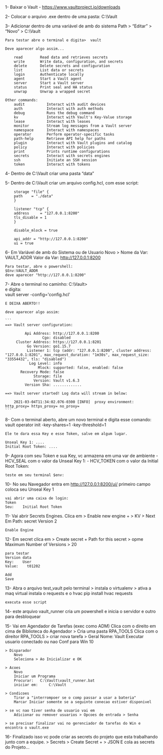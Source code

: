 1- Baixar o Vault - https://www.vaultproject.io/downloads


2- Colocar o arquivo .exe dentro de uma pasta: C:\Vault


3- Adicionar dentro de uma variável de amb do sistema 
Path > “Editar” > “Novo” > C:\Vault

    Para testar abre o terminal e digita>  vault

    Deve aparecer algo assim...
``` 
    read        Read data and retrieves secrets
    write       Write data, configuration, and secrets
    delete      Delete secrets and configuration
    list        List data or secrets
    login       Authenticate locally
    agent       Start a Vault agent
    server      Start a Vault server
    status      Print seal and HA status
    unwrap      Unwrap a wrapped secret

Other commands:
    audit          Interact with audit devices
    auth           Interact with auth methods
    debug          Runs the debug command
    kv             Interact with Vault's Key-Value storage
    lease          Interact with leases
    monitor        Stream log messages from a Vault server
    namespace      Interact with namespaces
    operator       Perform operator-specific tasks
    path-help      Retrieve API help for paths
    plugin         Interact with Vault plugins and catalog
    policy         Interact with policies
    print          Prints runtime configurations
    secrets        Interact with secrets engines
    ssh            Initiate an SSH session
    token          Interact with tokens
```

4- Dentro de C:\Vault criar uma pasta “data” 

5- Dentro de C:\Vault criar um arquivo config.hcl, com esse script:
```
    storage "file" {
    path    = "./data"
    }

    listener "tcp" {
    address     = "127.0.0.1:8200"
    tls_disable = 1
    }

    disable_mlock = true

    api_addr = "http://127.0.0.1:8200"
    ui = true
```

6- Em Variável de amb do Sistema ou de Usuario
Novo >
Nome da Var:    VAULT_ADDR
Valor da Var:   http://127.0.0.1:8200

    Para testar, abre o powershell:
    $Env:VAULT_ADDR
    deve aparecer "http://127.0.0.1:8200"


7- Abre o terminal no caminho: 
    C:\Vault>  
e digita:   
    vault server -config='config.hcl'

    E DEIXA ABERTO!!

    deve aparecer algo assim:

    ```
    ==> Vault server configuration:

             Api Address: http://127.0.0.1:8200
                     Cgo: disabled
         Cluster Address: https://127.0.0.1:8201
              Go Version: go1.15.7
              Listener 1: tcp (addr: "127.0.0.1:8200", cluster address: "127.0.0.1:8201", max_request_duration: "1m30s", max_request_size: "33554432", tls: "disabled")
               Log Level: info
                   Mlock: supported: false, enabled: false
           Recovery Mode: false
                 Storage: file
                 Version: Vault v1.6.3
             Version Sha: .............

    ==> Vault server started! Log data will stream in below:

        2021-03-04T11:34:02.076-0300 [INFO]  proxy environment: http_proxy= https_proxy= no_proxy=
    ```

8- Com o terminal aberto, abre um novo terminal e digita esse comando:
    vault operator init -key-shares=1 -key-threshold=1

    Ele te dara essa Key e esse Token, salve em algum lugar.

    Unseal Key 1: ....
    Initial Root Token: ....


9- Agora com seu Token e sua Key, vc armazena em uma var de ambiente
    - HCV_SEAL  com o valor da Unseal Key 1:
    - HCV_TOKEN com o valor da Initial Root Token:

    teste em seu terminal $env:

10- No seu Navegador entra em http://127.0.0.1:8200/ui/
    primeiro campo coloca seu Unseal Key 1

    vai abrir uma caixa de login:
    Token
    Seu:    Initial Root Token


11- Vai abrir Secrets Engines. Clica em >  Enable new engine +   >   KV   >    Next
    Em Path:    secret
    Version     2

    Enable Engine

12- Em secret clica em  >   Create secret +
    Path for this secret    >   opme
    Maximum Number of Versions  >  20

    para testar
    Version data
    Key:    User
    Value:    t01202

    Add 
    Save

13- Abra o arquivo test_vault pelo terminal > instala o virtualenv > ativa a maq virtual
    instala o requests e o hvac
    pip install hvac requests

    executa esse script

14- este arquivo vault_runner cria um powershell e inicia o servidor e outro para desbloquear

15- Vai em Agendador de Tarefas (exec como ADM)
    Clica com o direito em cima de Biblioteca do Agendador > Cria uma pasta RPA_TOOLS
    Clica com o direitor RPA_TOOLS > criar nova tarefa
    > Geral
    Nome: Vault
        Executar usuario conectado ou nao 
        Conf para Win 10

    > Disparador
        Novo
        Seleciona > Ao Inicializar e OK

    > Acoes
        Novo
        Iniciar um Programa
        Procurar:   C:\Vault\vault_runner.bat
        iniciar em:     C:\Vault

    > Condicoes
        Tirar a "interrompoer se o comp passar a usar a bateria"
        Marcar Iniciar somente se a seguinte conecao estiver disponivel

    > se vc nao tiver senha de usuario vai em 
        Adicionar ou remover usuarios > Opcoes de entrada > Senha

    > se precisar finalizar vai no gerenciador de tarefas do Win e encontra o vault.exe


16- Finalizado isso vc pode criar as secrets do projeto que esta trabalhando junto com a equipe.
    > Secrets
    > Create Secret + 
    > JSON 
        E cola as secrets do Projeto...
